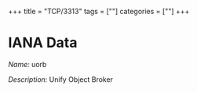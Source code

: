 +++
title = "TCP/3313"
tags = [""]
categories = [""]
+++

# IANA Data

_Name:_ uorb

_Description:_ Unify Object Broker

